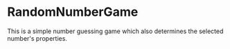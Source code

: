 # RandomNumberGame
This is a simple number guessing game which also determines the selected number's properties.
